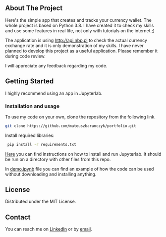 

## About The Project

Here's the simple app that creates and tracks your currency wallet. The whole project is based on Python 3.8. I have created it to check my skills and use some features in real life, not only with tutorials on the internet ;)

The application is using http://api.nbp.pl to check the actual currency exchange rate and it is only demonstration of my skills. I have never planned to develop this project as a useful application. Please remember it during code review. 

I will appreciate any feedback regarding my code. 

## Getting Started

I highly recommend using an app in Jupyterlab. 

### Installation and usage

To use my code on your own, clone the repository from the following link. 

   ```sh
   git clone https://github.com/mateuszbaranczyk/portfolio.git
   ```
Install required libraries: 

   ```sh
    pip install -r requirements.txt
   ```


[Here](https://jupyter.org/install) you can find instructions on how to install and run Jupyterlab. It should be run on a directory with other files from this repo. 

In [demo.ipynb](https://github.com/mateuszbaranczyk/portfolio/blob/portfolio/demo.ipynb) file you can find an example of how the code can be used without downloading and installing anything. 

## License

Distributed under the MIT License.

## Contact

You can reach me on [LinkedIn](https://www.linkedin.com/in/mateusz-barańczyk-a4a74b207/) or by [email](mailto:mateusz.baranczyk@gmail.com). 
